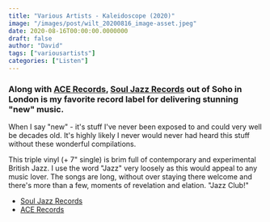 ```yaml
---
title: "Various Artists - Kaleidoscope (2020)"
image: "/images/post/wilt_20200816_image-asset.jpeg"
date: 2020-08-16T00:00:00.0000000
draft: false
author: "David"
tags: ["variousartists"]
categories: ["Listen"]
---
```

### Along with [ACE Records](https://acerecords.co.uk/), [Soul Jazz Records](https://soundsoftheuniverse.com/sjr) out of Soho in London is my favorite record label for delivering stunning "new" music.   
  
When I say "new" - it's stuff I've never been exposed to and could very well be decades old. It's highly likely I never would never had heard this stuff without these wonderful compilations.   
  
This triple vinyl (+ 7" single) is brim full of contemporary and experimental British Jazz. I use the word "Jazz" very loosely as this would appeal to any music lover. The songs are long, without over staying there welcome and there's more than a few, moments of revelation and elation. "Jazz Club!"    

-  [Soul Jazz Records](https://soundsoftheuniverse.com/sjr)
-  [ACE Records](https://acerecords.co.uk/)